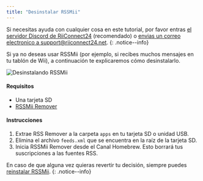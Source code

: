 ```yaml
---
title: "Desinstalar RSSMii"
---
```


Si necesitas ayuda con cualquier cosa en este tutorial, por favor entras [el servidor Discord de RiiConnect24](https://discord.gg/rc24) (recomendado) o [envias un correo electronico a support@riiconnect24.net](mailto:support@riiconnect24.net).
{: .notice--info}

Si ya no deseas usar RSSMii (por ejemplo, si recibes muchos mensajes en tu tablón de Wii), a continuación te explicaremos cómo desinstalarlo.

![Desinstalando RSSMii](/images/rssmii-remove.png)

#### Requisitos

* Una tarjeta SD
* [RSSMii Remover](https://github.com/RiiConnect24/rssmii/releases)

#### Instrucciones

1. Extrae RSS Remover a la carpeta `apps` en tu tarjeta SD o unidad USB.
2. Elimina el archivo `feeds.xml` que se encuentra en la raíz de la tarjeta SD.
3. Inicia RSSMii Remover desde el Canal Homebrew. Esto borrará tus suscripciones a las fuentes RSS.

En caso de que alguna vez quieras revertir tu decisión, siempre puedes [reinstalar RSSMii](rssmii).
{: .notice--info}
